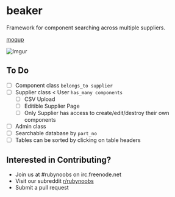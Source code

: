 beaker
======

Framework for component searching across multiple suppliers.

[moqup](https://moqups.com/n8_fish/uN9F5hA3/p:a3d970d4d)

![Imgur](http://i.imgur.com/TWgMxaX.png)


To Do
-----

- [ ] Component class ```belongs_to supplier```
- [ ] Supplier class < User ```has_many components```
  - [ ] CSV Upload
  - [ ] Editible Supplier Page
  - [ ] Only Supplier has access to create/edit/destroy their own components
- [ ] Admin class
- [ ] Searchable database by ```part_no```
- [ ] Tables can be sorted by clicking on table headers

Interested in Contributing?
---------------------------

- Join us at #rubynoobs on irc.freenode.net
- Visit our subreddit [r/rubynoobs](http://reddit.com/r/rubynoobs)
- Submit a pull request
